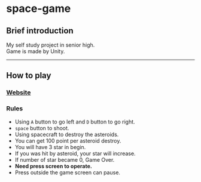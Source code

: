 # space-game

## Brief introduction
My self study project in senior high.  
Game is made by Unity.

---

## How to play

### [Website](https://darrin-lin.github.io/space-game/)

### Rules
* Using `A` button to go left and `D` button to go right.
* `space` button to shoot.
* Using spacecraft to destroy the asteroids.
* You can get 100 point per asteroid destroy.
* You will have 3 star in begin.
* If you was hit by asteroid, your star will increase.
* If number of star became 0, Game Over.
* **Need press screen to operate.**
* Press outside the game screen can pause.

